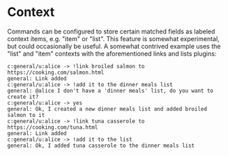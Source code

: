 # Context

Commands can be configured to store certain matched fields as labeled context items, e.g. "item" or "list". This feature is somewhat experimental, but could occasionally be useful. A somewhat contrived example uses the "list" and "item" contexts with the aforementioned links and lists plugins:
```
c:general/u:alice -> !link broiled salmon to https://cooking.com/salmon.html
general: Link added
c:general/u:alice -> !add it to the dinner meals list
general: @alice I don't have a 'dinner meals' list, do you want to create it?
c:general/u:alice -> yes
general: Ok, I created a new dinner meals list and added broiled salmon to it
c:general/u:alice -> !link tuna casserole to https://cooking.com/tuna.html
general: Link added
c:general/u:alice -> !add it to the list
general: Ok, I added tuna casserole to the dinner meals list
```